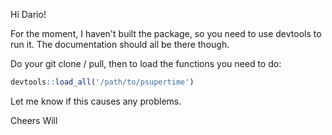 Hi Dario!

For the moment, I haven't built the package, so you need to use devtools to run it. The documentation should all be there though.

Do your git clone / pull, then to load the functions you need to do: 
```R
devtools::load_all('/path/to/psupertime')
```

Let me know if this causes any problems.

Cheers
Will